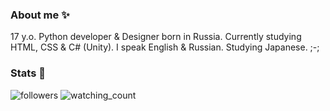 ### About me ✨

17 y.o. Python developer & Designer born in Russia. Currently studying HTML, CSS & C# (Unity). I speak English & Russian. Studying Japanese. ;-;


### Stats 🪩

<img alt="followers" title="Follow me on Github" src="https://img.shields.io/github/followers/nichind?color=236ad3&style=for-the-badge&logo=github&label=Follow me ^^"/>
<img src="https://komarev.com/ghpvc/?username=nichind&color=brightgreen" alt="watching_count" />

<!--
**nichind/nichind** is a ✨ _special_ ✨ repository because its `README.md` (this file) appears on your GitHub profile.

Here are some ideas to get you started:

- 🔭 I’m currently working on ...
- 🌱 I’m currently learning ...
- 👯 I’m looking to collaborate on ...
- 🤔 I’m looking for help with ...
- 💬 Ask me about ...
- 📫 How to reach me: ...
- 😄 Pronouns: ...
- ⚡ Fun fact: ...
-->
